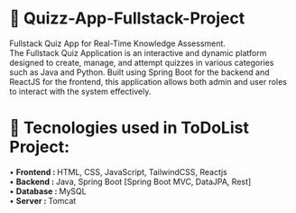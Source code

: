 # 🔶 Quizz-App-Fullstack-Project
Fullstack Quiz App for Real-Time Knowledge Assessment. <br>
The Fullstack Quiz Application is an interactive and dynamic platform designed to create, manage, and attempt quizzes in various categories such as Java and Python. Built using Spring Boot for the backend and ReactJS for the frontend, this application allows both admin and user roles to interact with the system effectively.<br>

# 🔶 Tecnologies used in ToDoList Project:
• <b>Frontend : </b> HTML, CSS, JavaScript, TailwindCSS, Reactjs <br>
• <b>Backend  : </b> Java, Spring Boot [Spring Boot MVC, DataJPA, Rest] <br>
• <b>Database : </b> MySQL <br>
• <b>Server   : </b> Tomcat <br>

